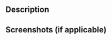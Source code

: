 ## Description

<!--
LLM INSTRUCTIONS:
- List 3-5 bullet points describing the changes
- Be specific about what was added, modified, or fixed
- Include the purpose/benefit of each change
- Keep description concise and terse
-->

## Screenshots (if applicable)

<!--
LLM INSTRUCTIONS:
- Indicate what screenshots would demonstrate
- Delete this section if not applicable
-->
